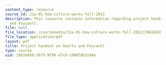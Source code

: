 ```yaml
---
content_type: resource
course_id: 21a-01-how-culture-works-fall-2012
description: This resource contains information regarding project handout on Geertz
  and Foucault.
file: null
file_location: /coursemedia/21a-01-how-culture-works-fall-2012/2961645836f99f98d7c8c080f8b3248e_MIT21A_01F12_Proj_Two_hand.pdf
file_type: application/pdf
layout: pdf
title: Project handout on Geertz and Foucault
type: course
uid: 29616458-36f9-9f98-d7c8-c080f8b3248e
---
```

